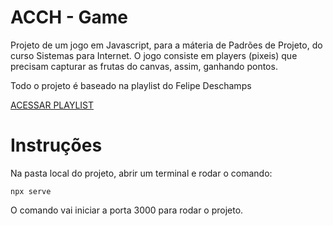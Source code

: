 # ACCH - Game
Projeto de um jogo em Javascript, para a máteria de Padrões de Projeto, do curso Sistemas para Internet. O jogo consiste em players (pixeis) que precisam capturar
as frutas do canvas, assim, ganhando pontos.

Todo o projeto é baseado na playlist do Felipe Deschamps

[ACESSAR PLAYLIST](https://www.youtube.com/watch?v=0sTfIZvjYJk&list=PLMdYygf53DP5SVQQrkKCVWDS0TwYLVitL)

# Instruções
Na pasta local do projeto, abrir um terminal e rodar o comando:


    npx serve

O comando vai iniciar a porta 3000 para rodar o projeto.
